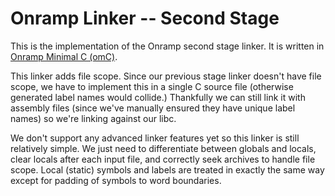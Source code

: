 # Onramp Linker -- Second Stage

This is the implementation of the Onramp second stage linker. It is written in [Onramp Minimal C (omC)](../../../docs/minimal-c.md).

This linker adds file scope. Since our previous stage linker doesn't have file scope, we have to implement this in a single C source file (otherwise generated label names would collide.) Thankfully we can still link it with assembly files (since we've manually ensured they have unique label names) so we're linking against our libc.

We don't support any advanced linker features yet so this linker is still relatively simple. We just need to differentiate between globals and locals, clear locals after each input file, and correctly seek archives to handle file scope. Local (static) symbols and labels are treated in exactly the same way except for padding of symbols to word boundaries.

